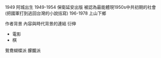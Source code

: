1949 阿城出生
1949-1954 保衛延安出版
被認為最能體現1950s中共初期的社會(把國軍打到逃回台灣的小說括寫)
196-1978 上山下鄉


作者背景
內容與時代背景的連結
衍伸
- 電影
- 棋

鴛鴦蝴蝶派
朦朧派
